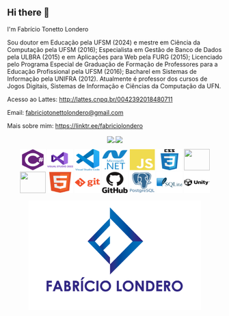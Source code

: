 ## Hi there 👋

I'm Fabrício Tonetto Londero


Sou doutor em Educação pela UFSM (2024) e mestre em Ciência da Computação pela UFSM (2016); Especialista em Gestão de Banco de Dados pela ULBRA (2015) e em Aplicações para Web pela FURG (2015); Licenciado pelo Programa Especial de Graduação de Formação de Professores para a Educação Profissional pela UFSM (2016); Bacharel em Sistemas de Informação pela UNIFRA (2012). Atualmente é professor dos cursos de Jogos Digitais, Sistemas de Informação e Ciências da Computação da UFN.

Acesso ao Lattes: http://lattes.cnpq.br/0042392018480711

Email: fabriciotonettolondero@gmail.com

Mais sobre mim: https://linktr.ee/fabriciolondero 


<p align="center">
  <a href="[https://github.com/anuraghazra/github-readme-stats](https://linktr.ee/fabriciolondero)">
    <img height="200" align="center" src="https://github-readme-stats.vercel.app/api?username=Ernakh&rank_icon=github" />
  </a>
  <a href="[https://github.com/anuraghazra/convoychat](https://linktr.ee/fabriciolondero)">
    <img height="200" align="center" src="https://github-readme-stats.vercel.app/api/top-langs/?username=Ernakh&hide_progress=true" />
  </a>
</p>

          
<p align="center">
  <img alt="" height="50" width="60" src="https://raw.githubusercontent.com/devicons/devicon/6910f0503efdd315c8f9b858234310c06e04d9c0/icons/csharp/csharp-plain.svg">
  <img alt="" height="50" width="60" src="https://raw.githubusercontent.com/devicons/devicon/6910f0503efdd315c8f9b858234310c06e04d9c0/icons/visualstudio/visualstudio-original-wordmark.svg">
  <img alt="" height="50" width="60" src="https://raw.githubusercontent.com/devicons/devicon/6910f0503efdd315c8f9b858234310c06e04d9c0/icons/vscode/vscode-original-wordmark.svg">
  <img alt="" height="50" width="60" src="https://raw.githubusercontent.com/devicons/devicon/6910f0503efdd315c8f9b858234310c06e04d9c0/icons/dot-net/dot-net-plain-wordmark.svg">
  <img alt="" height="50" width="60" src="https://raw.githubusercontent.com/devicons/devicon/6910f0503efdd315c8f9b858234310c06e04d9c0/icons/javascript/javascript-plain.svg">
  <img alt="" height="50" width="60" src="https://raw.githubusercontent.com/devicons/devicon/6910f0503efdd315c8f9b858234310c06e04d9c0/icons/css3/css3-original-wordmark.svg">
  <img alt="" height="50" width="60" src="https://cdn.jsdelivr.net/gh/devicons/devicon@latest/icons/spring/spring-original.svg">
  <img alt="" height="50" width="60" src="https://cdn.jsdelivr.net/gh/devicons/devicon@latest/icons/java/java-original.svg">
  <img alt="" height="50" width="60" src="https://raw.githubusercontent.com/devicons/devicon/master/icons/html5/html5-original.svg">
  <img alt="" height="50" width="60" src="https://raw.githubusercontent.com/devicons/devicon/6910f0503efdd315c8f9b858234310c06e04d9c0/icons/git/git-plain-wordmark.svg">
  <img alt="" height="50" width="60" src="https://raw.githubusercontent.com/devicons/devicon/6910f0503efdd315c8f9b858234310c06e04d9c0/icons/github/github-original-wordmark.svg">
  <img alt="" height="50" width="60" src="https://raw.githubusercontent.com/devicons/devicon/6910f0503efdd315c8f9b858234310c06e04d9c0/icons/postgresql/postgresql-plain-wordmark.svg">
  <img alt="" height="50" width="60" src="https://raw.githubusercontent.com/devicons/devicon/6910f0503efdd315c8f9b858234310c06e04d9c0/icons/sqlite/sqlite-original-wordmark.svg">
  <img alt="" height="50" width="60" src="https://raw.githubusercontent.com/devicons/devicon/6910f0503efdd315c8f9b858234310c06e04d9c0/icons/unity/unity-original-wordmark.svg">
</p>

<div align="center">
      <img src="logofabricio03%402x.png" width="80%" alt="exemplo imagem">
</div>
